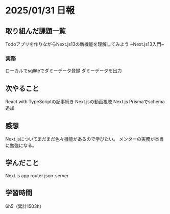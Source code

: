# 2025/01/31 日報
## 取り組んだ課題一覧
Todoアプリを作りながらNext.js13の新機能を理解してみよう ~Next.js13入門~


### 実務
ローカルでsqlliteでダミーデータ登録
ダミーデータを出力


## 次やること
React with TypeScriptの記事続き
Next.jsの動画視聴
Next.js Prismaでschema追加


## 感想
Next.jsについてまだまだ色々機能があるので学びたい。
メンターの実務が本当に勉強になる。


## 学んだこと
Next.js app router
json-server


## 学習時間
6h5（累計1503h）
